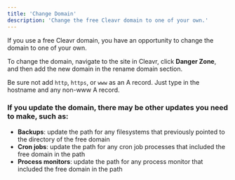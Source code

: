 ```yaml
---
title: 'Change Domain'
description: 'Change the free Cleavr domain to one of your own.'
---
```


If you use a free Cleavr domain, you have an opportunity to change the domain to one of your own. 

To change the domain, navigate to the site in Cleavr, click **Danger Zone**, and then add the new domain in the rename domain section. 

Be sure not add `http`, `https`, or `www` as an A record. Just type in the hostname and any non-www A record. 

### If you update the domain, there may be other updates you need to make, such as: 
- **Backups**: update the path for any filesystems that previously pointed to the directory of the free domain
- **Cron jobs**: update the path for any cron job processes that included the free domain in the path 
- **Process monitors**: update the path for any process monitor that included the free domain in the path
